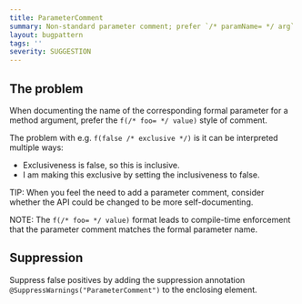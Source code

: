 ```yaml
---
title: ParameterComment
summary: Non-standard parameter comment; prefer `/* paramName= */ arg`
layout: bugpattern
tags: ''
severity: SUGGESTION
---
```


<!--
*** AUTO-GENERATED, DO NOT MODIFY ***
To make changes, edit the @BugPattern annotation or the explanation in docs/bugpattern.
-->


## The problem
When documenting the name of the corresponding formal parameter for a method
argument, prefer the `f(/* foo= */ value)` style of comment.

The problem with e.g. `f(false /* exclusive */)` is it can be interpreted
multiple ways:

*   Exclusiveness is false, so this is inclusive.
*   I am making this exclusive by setting the inclusiveness to false.

TIP: When you feel the need to add a parameter comment, consider whether the API
could be changed to be more self-documenting.

NOTE: The `f(/* foo= */ value)` format leads to compile-time enforcement that
the parameter comment matches the formal parameter name.

## Suppression
Suppress false positives by adding the suppression annotation `@SuppressWarnings("ParameterComment")` to the enclosing element.
